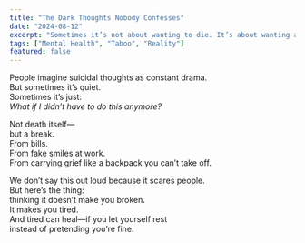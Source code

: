 ```yaml
---
title: "The Dark Thoughts Nobody Confesses"
date: "2024-08-12"
excerpt: "Sometimes it’s not about wanting to die. It’s about wanting a pause button."
tags: ["Mental Health", "Taboo", "Reality"]
featured: false
---
```


People imagine suicidal thoughts as constant drama.  
But sometimes it’s quiet.  
Sometimes it’s just:  
*What if I didn’t have to do this anymore?*  

Not death itself—  
but a break.  
From bills.  
From fake smiles at work.  
From carrying grief like a backpack you can’t take off.  

We don’t say this out loud because it scares people.  
But here’s the thing:  
thinking it doesn’t make you broken.  
It makes you tired.  
And tired can heal—if you let yourself rest  
instead of pretending you’re fine.  
